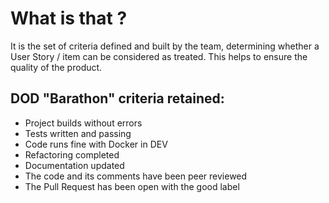 # What is that ?

It is the set of criteria defined and built by the team, determining whether a User Story / item can be considered as
treated. This helps to ensure the quality of the product.

## DOD "Barathon" criteria retained:

- Project builds without errors
- Tests written and passing
- Code runs fine with Docker in DEV
- Refactoring completed
- Documentation updated
- The code and its comments have been peer reviewed
- The Pull Request has been open with the good label
